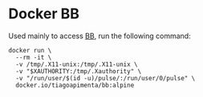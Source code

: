 # Docker BB

Used mainly to access [BB](www.bb.com.br), run the following command:

    docker run \
      --rm -it \
      -v /tmp/.X11-unix:/tmp/.X11-unix \
      -v "$XAUTHORITY:/tmp/.Xauthority" \
      -v "/run/user/$(id -u)/pulse/:/run/user/0/pulse" \
      docker.io/tiagoapimenta/bb:alpine
